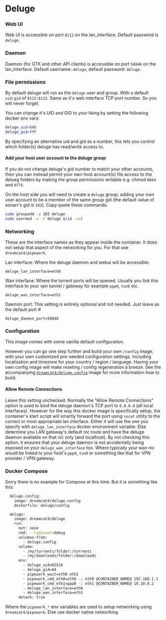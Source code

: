# Deluge

### Web UI

Web UI is accessible on port `8112` on the lan_interface. Default password is `deluge`.

### Daemon

Daemon (for GTK and other API clients) is accessible on port `58846` on the lan_interface. Default username: `deluge`, default password: `deluge`.

### File permissions

By default deluge will run as the `deluge` user and group. With a default `uid:gid` of `8112:8112`. Same as it's web interface TCP port number. So you will never forget.

You can change it's UID and GID to your liking by setting the following docker env vars:

```sh
deluge_uid=XXX
deluge_gid=YYY
```

By specifying an alternative uid and gid as a number, this lets you control which folder(s) deluge has read/write access to.

#### Add your host user account to the deluge group

If you do not change deluge's gid number to match your other accounts, then you can instead permit your own host account(s) file access to the delueg folders by making the group permissions writable e.g. chmod `0664` and `0775`.

On the host side you will need to create a `deluge` group, adding your own user account to be a member of the same group gid (the default value of sonarr's gid is `103`). Copy-paste these commands:

```sh
sudo groupadd -g 103 deluge
sudo usermod -a -G deluge $(id -un)
```

### Networking

These are the interface names as they appear inside the container. It does not setup that aspect of the networking for you. For that use `dreamcat4/pipework`.

Lan interface: Where the deluge daemon and webui will be accessible.

    deluge_lan_interface=eth0

Wan interface: Where the torrent ports will be opened. Usually you link this interface to your vpn tunnel / gateway for example `ppp0`, `tun0` etc.

    deluge_wan_interface=eth1

Daemon port: This setting is entirely optional and not needed. Just leave as the default port #

    deluge_daemon_port=58846

### Configuration

This image comes with some vanilla default configuration.

However you can go one step further and build your own `/config` image, with your own customized pre-seeded configuration settings. Including localization and timezone for your country / region / language. Having your own config image will make reseting / config regeneration a breeze. See the accompanying [`dreamcat4/deluge.config`](https://github.com/dreamcat4/docker-images/tree/master/deluge/config) image for more information how to build.

#### Allow Remote Connections

Leave this setting unchecked. Normally the "Allow Remote Connections" option is used to bind the deluge daemon's TCP port to `0.0.0.0` (all local interfaces). However for the way this docker image is specifically setup, the container's start script will smartly forward the port using `socat` utility to the correct or most appropriate lan interface. Either it will use the one you specify with `deluge_lan_interface` docker environment variable. Else determine you LAN gateway's default nic route and have the deluge daemon available on that nic only (and localhost). By not checking this option, it ensures that your deluge daemon is not accidentally being exposed on your `deluge_wan_interface` too. Where typically your wan nic would be linked to your host's `ppp0`, `tun0` or something like that for VPN provider / VPN gateway.

### Docker Compose

Sorry there is no example for Compose at this time. But it is something like this:

```sh
  deluge.config:
    image: dreamcat4/deluge.config
    dockerfile: deluge/config

  deluge:
    image: dreamcat4/deluge
    run:
      net: none
      cmd: --loglevel=debug
      volumes-from:
        - deluge.config
      volume:
        - /my/torrents/folder:/torrents
        - /my/downloads/folder:/downloads
      env:
        - deluge_uid=65534
        - deluge_gid=44
        - pipework_wait=eth0 eth1
        - pipework_cmd_eth0=eth0 -i eth0 @CONTAINER_NAME@ 192.168.1.1
        - pipework_cmd_eth1=ppp0 -i eth1 @CONTAINER_NAME@ 10.10.0.2
        - deluge_lan_interface=eth0
        - deluge_wan_interface=eth1
      detach: true
```

Where the `pipework_*` env variables are used to setup networking using `dreamcat4/pipework`. Else use docker native networking.

